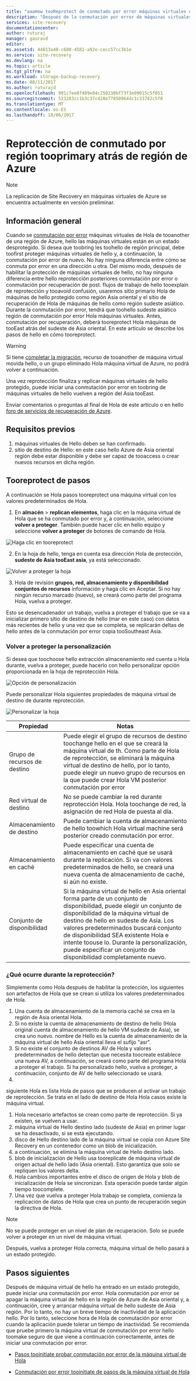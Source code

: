```yaml
---
title: "aaaHow tooReprotect de conmutado por error máquinas virtuales de Azure espera tooprimary región de Azure | Documentos de Microsoft"
description: "Después de la conmutación por error de máquinas virtuales de tooanother de una región de Azure, puede usar máquinas de Azure Site Recovery tooprotect hello en dirección inversa. Obtenga información acerca de los pasos de hello cómo toodo una reprotección antes de una conmutación por error de nuevo."
services: site-recovery
documentationcenter: 
author: ruturaj
manager: gauravd
editor: 
ms.assetid: 44813a48-c680-4581-a92e-cecc57cc3b1e
ms.service: site-recovery
ms.devlang: na
ms.topic: article
ms.tgt_pltfrm: na
ms.workload: storage-backup-recovery
ms.date: 08/11/2017
ms.author: ruturajd
ms.openlocfilehash: 991c7ee8f489e84c250230bf73f3e99015c5f051
ms.sourcegitcommit: 523283cc1b3c37c428e77850964dc1c33742c5f0
ms.translationtype: MT
ms.contentlocale: es-ES
ms.lasthandoff: 10/06/2017
---
```

# <a name="reprotect-from-failed-over-azure-region-back-tooprimary-region"></a>Reprotección de conmutado por región tooprimary atrás de región de Azure



>[!NOTE]
>
> La replicación de Site Recovery en máquinas virtuales de Azure se encuentra actualmente en versión preliminar.


## <a name="overview"></a>Información general
Cuando se [conmutación por error](site-recovery-failover.md) máquinas virtuales de Hola de tooanother de una región de Azure, hello las máquinas virtuales están en un estado desprotegido. Si desea que toobring les toohello de región principal, debe toofirst proteger máquinas virtuales de hello y, a continuación, la conmutación por error de nuevo. No hay ninguna diferencia entre cómo se conmuta por error en una dirección u otra. Del mismo modo, después de habilitar la protección de máquinas virtuales de hello, no hay ninguna diferencia entre hello reprotección posteriores conmutación por error o conmutación por recuperación de post.
flujos de trabajo de hello tooexplain de reprotección y tooavoid confusión, usaremos sitio primario Hola de máquinas de hello protegido como región Asia oriental y el sitio de recuperación de Hola de máquinas de hello como región sudeste asiático. Durante la conmutación por error, tendrá que toohello sudeste asiático región de conmutación por error Hola máquinas virtuales. Antes, conmutación por recuperación, deberá tooreprotect Hola máquinas de tooEast atrás del sudeste de Asia oriental. En este artículo se describe los pasos de hello en cómo tooreprotect.

> [!WARNING]
> Si tiene [completar la migración](site-recovery-migrate-to-azure.md#what-do-we-mean-by-migration), recurso de tooanother de máquina virtual movida hello, o un grupo eliminado Hola máquina virtual de Azure, no podrá volver a continuación.

Una vez reprotección finaliza y replicar máquinas virtuales de hello protegido, puede iniciar una conmutación por error en toobring de máquinas virtuales de hello vuelven a región del Asia tooEast.

Enviar comentarios o preguntas al final de Hola de este artículo o en hello [foro de servicios de recuperación de Azure](https://social.msdn.microsoft.com/forums/azure/home?forum=hypervrecovmgr).

## <a name="prerequisites"></a>Requisitos previos
1. máquinas virtuales de Hello deben se han confirmado.
2. sitio de destino de Hello: en este caso hello Azure de Asia oriental región debe estar disponible y debe ser capaz de tooaccess o crear nuevos recursos en dicha región.

## <a name="steps-tooreprotect"></a>Tooreprotect de pasos

A continuación se Hola pasos tooreprotect una máquina virtual con los valores predeterminados de Hola.

1. En **almacén** > **replican elementos**, haga clic en la máquina virtual de Hola que se ha conmutado por error y, a continuación, seleccione **volver a proteger**. También puede hacer clic en hello equipo y seleccione **volver a proteger** de botones de comando de Hola.

![Haga clic en tooreprotect](./media/site-recovery-how-to-reprotect-azure-to-azure/reprotect.png)

2. En la hoja de hello, tenga en cuenta esa dirección Hola de protección, **sudeste de Asia tooEast asia**, ya está seleccionado.

![Volver a proteger la hoja](./media/site-recovery-how-to-reprotect-azure-to-azure/reprotectblade.png)

3. Hola de revisión **grupos, red, almacenamiento y disponibilidad conjuntos de recursos** información y haga clic en Aceptar. Si no hay ningún recurso marcado (nuevo), se creará como parte del programa Hola, vuelva a proteger.

Esto se desencadenador un trabajo, vuelva a proteger el trabajo que se va a inicializar primero sitio de destino de hello (mar en este caso) con datos más recientes de hello y una vez que se completa, se replicarán deltas de hello antes de la conmutación por error copia tooSoutheast Asia.

### <a name="reprotect-customization"></a>Volver a proteger la personalización
Si desea que toochoose hello extracción almacenamiento red cuenta u Hola durante, vuelva a proteger, puede hacerlo con hello personalizar opción proporcionada en la hoja de reprotección Hola.

![Opción de personalización](./media/site-recovery-how-to-reprotect-azure-to-azure/customize.png)

Puede personalizar Hola siguientes propiedades de máquina virtual de destino de durante reprotección.

![Personalizar la hoja](./media/site-recovery-how-to-reprotect-azure-to-azure/customizeblade.png)

|Propiedad |Notas  |
|---------|---------|
|Grupo de recursos de destino     | Puede elegir el grupo de recursos de destino toochange hello en el que se creará la máquina virtual de th. Como parte de Hola de reprotección, se eliminará la máquina virtual de destino de hello, por lo tanto, puede elegir un nuevo grupo de recursos en la que puede crear Hola VM posterior conmutación por error         |
|Red virtual de destino     | No se puede cambiar la red durante reprotección Hola. Hola toochange de red, la asignación de red Hola de puesta al día.         |
|Almacenamiento de destino     | Puede cambiar la cuenta de almacenamiento de hello toowhich Hola virtual machine será posterior creado conmutación por error.         |
|Almacenamiento en caché     | Puede especificar una cuenta de almacenamiento en caché que se usará durante la replicación. Si va con valores predeterminados de hello, se creará una nueva cuenta de almacenamiento de caché, si aún no existe.         |
|Conjunto de disponibilidad     |Si la máquina virtual de hello en Asia oriental forma parte de un conjunto de disponibilidad, puede elegir un conjunto de disponibilidad de la máquina virtual de destino de hello en sudeste de Asia. Los valores predeterminados buscará conjunto de disponibilidad SEA existente Hola e intente toouse lo. Durante la personalización, puede especificar un conjunto de disponibilidad completamente nuevo.         |


### <a name="what-happens-during-reprotect"></a>¿Qué ocurre durante la reprotección?

Simplemente como Hola después de habilitar la protección, los siguientes son artefactos de Hola que se crean si utiliza los valores predeterminados de Hola.
1. Una cuenta de almacenamiento de la memoria caché se crea en la región de Asia oriental Hola.
2. Si no existe la cuenta de almacenamiento de destino de hello (Hola original cuenta de almacenamiento de hello VM sudeste de Asia), se crea uno nuevo. nombre de Hello es la cuenta de almacenamiento de la máquina virtual de hello Asia oriental lleva el sufijo "asr".
3. Si no existe el conjunto de destinos AV de Hola y valores predeterminados de hello detectan que necesita toocreate establece una nueva AV, a continuación, se creará como parte del programa Hola a proteger el trabajo. Si ha personalizado hello, vuelva a proteger, a continuación, conjunto de AV de hello seleccionado se usará.
4.

siguiente Hola es lista Hola de pasos que se producen al activar un trabajo de reprotección. Se trata en el lado de destino de Hola Hola casos existe la máquina virtual.

1. Hola necesario artefactos se crean como parte de reprotección. Si ya existen, se vuelven a usar.
2. máquina virtual de Hello destino lado (sudeste de Asia) en primer lugar se ha desactivado, si se está ejecutando.
3. disco de Hello destino lado de la máquina virtual se copia con Azure Site Recovery en un contenedor como un blob de inicialización.
4. a continuación, se elimina la máquina virtual de Hello destino lado.
5. blob de inicialización de Hello usa tooreplicate de máquina virtual de origen actual de hello lado (Asia oriental). Esto garantiza que solo se repliquen los valores delta.
6. Hola cambios importantes entre el disco de origen de Hola y blob de inicialización de Hola se sincronizan. Esta operación puede tardar algún tiempo toocomplete.
7. Una vez que vuelva a proteger Hola trabajo se completa, comienza la replicación de datos de Hola que crea un punto de recuperación según la directiva de Hola.

> [!NOTE]
> No se puede proteger en un nivel de plan de recuperación. Solo se puede volver a proteger en un nivel de máquina virtual.

Después, vuelva a proteger Hola correcta, máquina virtual de hello pasará a un estado protegido.

## <a name="next-steps"></a>Pasos siguientes

Después de máquina virtual de hello ha entrado en un estado protegido, puede iniciar una conmutación por error. Hola conmutación por error se apagar la máquina virtual de hello en la región de Azure de Asia oriental y, a continuación, cree y arrancar máquina virtual de hello sudeste de Asia región. Por lo tanto, no hay un breve tiempo de inactividad de la aplicación hello. Por lo tanto, seleccione hora de Hola de conmutación por error cuando la aplicación puede tolerar un tiempo de inactividad. Se recomienda que pruebe primero la máquina virtual de conmutación por error hello toomake seguro de que viene a continuación correctamente, antes de iniciar una conmutación por error.

-   [Pasos tooinitiate probar conmutación por error de la máquina virtual de Hola](site-recovery-test-failover-to-azure.md)

-   [Conmutación por error tooinitiate de pasos de la máquina virtual de Hola](site-recovery-failover.md)
